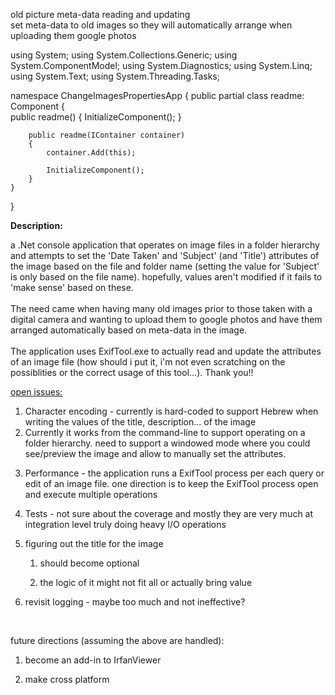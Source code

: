 ﻿old picture meta-data reading and updating<br />
set meta-data to old images so they will automatically arrange when uploading them google photos<br />
<head>
    <style type="text/css">
        .auto-style1 {}
        .auto-style2 {
            direction: ltr;
            text-decoration: underline;
        }
        .auto-style3 {
            direction: ltr;
        }
    </style>
</head>
using System;
using System.Collections.Generic;
using System.ComponentModel;
using System.Diagnostics;
using System.Linq;
using System.Text;
using System.Threading.Tasks;

namespace ChangeImagesPropertiesApp
{
    public partial class readme: Component
    {    
        public readme()
        {
            InitializeComponent();
        }

        public readme(IContainer container)
        {
            container.Add(this);

            InitializeComponent();
        }
    }
}
<p class="auto-style1">
    <strong>Description:</strong></p>
<p class="auto-style3">
    a .Net console application that operates on image files in a folder hierarchy and attempts to set the &#39;Date Taken&#39; and &#39;Subject&#39; (and &#39;Title&#39;) attributes of the image based on the file and folder name (setting the value for &#39;Subject&#39; is only based on the file name). hopefully, values aren&#39;t modified if it fails to &#39;make sense&#39; based on these.
    <br/>
    <br/>
The need came when having many old images prior to those taken with a digital camera and wanting to upload them to google photos and have them arranged automatically based on meta-data in the image.
    <br/>
    <br/>
The application uses ExifTool.exe to actually read and update the attributes of an image file (how should i put it, i'm not even scratching on the possiblities or the correct usage of this tool...). Thank you!!
</p>
<p class="auto-style2">
    open issues:
</p>
<ol>
    <li>Character encoding - currently is hard-coded to support Hebrew when writing the values of the title, description... of the image</li>
    <li>Currently it works from the command-line to support operating on a folder hierarchy. need to support a windowed mode where you could see/preview the image and allow to manually set the attributes.</li>
    <li>
        <p>
            Performance - the application runs a ExifTool process per each query or edit of an image file. one direction is to keep the ExifTool process open and execute multiple operations
        </p>
    </li>
    <li>
        <p>
            Tests - not sure about the coverage and mostly they are very much at integration level truly doing heavy I/O operations
        </p>
    </li>
    <li>
        <p>
            figuring out the title for the image
        </p>
        <ol>
            <li>
                <p>
                    should become optional
                </p>
            </li>
            <li>
                <p>
                    the logic of it might not fit all or actually bring value</p>
            </li>
        </ol>
    </li>
    <li>
        <p>
            revisit logging - maybe too much and not ineffective?</p>
    </li>
</ol>

<p>
    &nbsp;</p>
<p>
    <span class="auto-style1">future directions (assuming the above are handled)</span>:</p>
<ol>
    <li>
        <p>
            become an add-in to IrfanViewer
        </p>
    </li>
    <li>
        <p>
            make cross platform
        </p>
    </li>
</ol>
